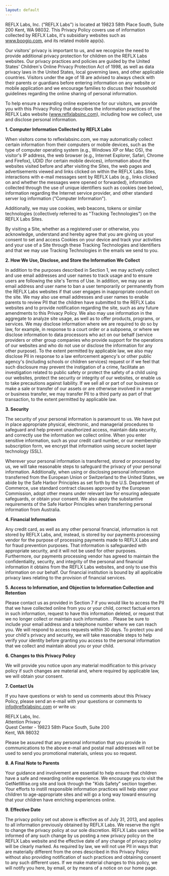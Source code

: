 ```yaml
---
layout: default
---
```


REFLX Labs, Inc. ("REFLX Labs") is located at 19823 58th Place South, Suite 200 Kent, WA 98032. This Privacy Policy covers use of information collected by REFLX Labs, it's subsidiary websites such as www.boogio.com, and its related mobile app(s).

Our visitors' privacy is important to us, and we recognize the need to provide additional privacy protection for children on the REFLX Labs websites.  Our privacy practices and policies are guided by the United States' Children's Online Privacy Protection Act of 1998, as well as data privacy laws in the United States, local governing laws, and other applicable countries.  Visitors under the age of 18 are advised to always check with their parents or guardians before entering information on any website or mobile application and we encourage families to discuss their household guidelines regarding the online sharing of personal information.

To help ensure a rewarding online experience for our visitors, we provide you with this Privacy Policy that describes the information practices of the REFLX Labs website (www.reflxlabsinc.com), including how we collect, use and disclose personal information.

**1.	Computer Information Collected by REFLX Labs**

When visitors come to reflexlabsinc.com, we may automatically collect certain information from their computers or mobile devices, such as the type of computer operating system (e.g., Windows XP or Mac OS), the visitor's IP address, the web browser (e.g., Internet Explorer, Safari, Chrome and Firefox), UDID (for certain mobile devices), information about the websites visited before and after visiting the Sites, the web pages and advertisements viewed and links clicked on within the REFLX Labs Sites, interactions with e-mail messages sent by REFLX Labs (e.g., links clicked on and whether the messages were opened or forwarded), information collected through the use of unique identifiers such as cookies (see below), information regarding the Internet service provider, and other standard server log information ("Computer Information").

Additionally, we may use cookies, web beacons, tokens or similar technologies (collectively referred to as "Tracking Technologies") on the REFLX Labs Sites.


By visiting a Site, whether as a registered user or otherwise, you acknowledge, understand and hereby agree that you are giving us your consent to set and access Cookies on your device and track your activities and your use of a Site through these Tracking Technologies and Identifiers and that we may use Tracking Technologies in the emails we send to you.


**2.	How We Use, Disclose, and Store the Information We Collect**

In addition to the purposes described in Section 1, we may actively collect and use email addresses and user names to track usage and to ensure users are following the site's Terms of Use. In addition, we may use an email address and user name to ban a user temporarily or permanently from the REFLX Labs websites if that user engages in inappropriate conduct on the site. We may also use email addresses and user names to enable parents to review PII that the children have submitted to the REFLX Labs websites and to provide notification regarding the site, such as any future amendments to this Privacy Policy. We also may use information in the aggregate to analyze site usage, as well as to offer products, programs, or services.
We may disclose information where we are required to do so by law, for example, in response to a court order or a subpoena, or where we disclose information to data processors who act on our behalf (service providers or other group companies who provide support for the operations of our websites and who do not use or disclose the information for any other purpose). To the extent permitted by applicable law, we also may disclose PII in response to a law enforcement agency's or other public agency's (including schools or children services) request or if we feel that such disclosure may prevent the instigation of a crime, facilitate an investigation related to public safety or protect the safety of a child using our websites, protect the security or integrity of our websites, or enable us to take precautions against liability.
If we sell all or part of our business or make a sale or transfer of our assets or are otherwise involved in a merger or business transfer, we may transfer PII to a third party as part of that transaction, to the extent permitted by applicable law.

**3.	Security**

The security of your personal information is paramount to us. We have put in place appropriate physical, electronic, and managerial procedures to safeguard and help prevent unauthorized access, maintain data security, and correctly use the information we collect online. When you enter sensitive information, such as your credit card number, or our membership subscription form, we encrypt that information using secure socket layer technology (SSL).

Wherever your personal information is transferred, stored or processed by us, we will take reasonable steps to safeguard the privacy of your personal information. Additionally, when using or disclosing personal information transferred from the European Union or Switzerland to the United States, we abide by the Safe Harbor Principles as set forth by the U.S. Department of Commerce, use standard contract clauses approved by the European Commission, adopt other means under relevant law for ensuring adequate safeguards, or obtain your consent. We also apply the substantive requirements of the Safe Harbor Principles when transferring personal information from Australia.

**4.	Financial Information**

Any credit card, as well as any other personal financial, information is not stored by REFLX Labs, and, instead, is stored by our payments processing vendor for the purpose of processing payments made to REFLX Labs and for fraud prevention purposes. That information is safeguarded with appropriate security, and it will not be used for other purposes. Furthermore, our payments processing vendor has agreed to maintain the confidentiality, security, and integrity of the personal and financial information it obtains from the REFLX Labs websites, and only to use this information on our behalf. Our financial institution is bound by all applicable privacy laws relating to the provision of financial services.

**5.	Access to Information, and Objection to Information Collection and Retention**

Please contact us as provided in Section 7 if you would like to access the PII that we have collected online from you or your child, correct factual errors in such information, request to have this information deleted, or request that we no longer collect or maintain such information. .
Please be sure to include your email address and a telephone number where we can reach you.  We will respond to access requests within 30 days. To protect you and your child's privacy and security, we will take reasonable steps to help verify your identity before granting you access to the personal information that we collect and maintain about you or your child.

**6.	Changes to this Privacy Policy**

We will provide you notice upon any material modification to this privacy policy if such changes are material and, where required by applicable law, we will obtain your consent.

**7.	Contact Us**

If you have questions or wish to send us comments about this Privacy Policy, please send an e-mail with your questions or comments to info@reflxlabsinc.com or write us:

REFLX Labs, Inc.<br>
Attention Privacy<br>
Quest Center - 19823 58th Place South, Suite 200<br>
Kent, WA 98032

Please be assured that any personal information that you provide in communications to the above e-mail and postal mail addresses will not be used to send you promotional materials, unless you so request.

**8.	A Final Note to Parents**

Your guidance and involvement are essential to help ensure that children have a safe and rewarding online experience. We encourage you to visit the GetNetWise.org site and look through the "Kids Safety" section together. Your efforts to instill responsible information practices will help steer your children to age-appropriate sites and will go a long way toward ensuring that your children have enriching experiences online.

**9.	Effective Date**

The privacy policy set out above is effective as of July 31, 2013, and applies to all information previously obtained by REFLX Labs. We reserve the right to change the privacy policy at our sole discretion. REFLX Labs users will be informed of any such change by us posting a new privacy policy on the REFLX Labs website and the effective date of any change of privacy policy will be clearly marked. As required by law, we will not use PII in ways that are materially different from the ones described in this Privacy Policy without also providing notification of such practices and obtaining consent to any such different uses. If we make material changes to this policy, we will notify you here, by email, or by means of a notice on our home page.

